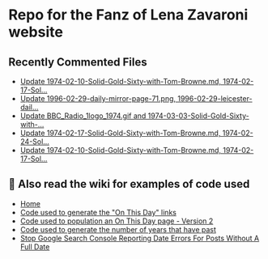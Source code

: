# Repo for the Fanz of Lena Zavaroni website

## Recently Commented Files
<!-- BLOG-POST-LIST:START -->
- [Update 1974-02-10-Solid-Gold-Sixty-with-Tom-Browne.md, 1974-02-17-Sol…](https://github.com/FanzOfLenaZavaroni/fanzoflenazavaroni.github.io/commit/001715d04c057285a5f67bf512a38c22b1c9c042)
- [Update 1996-02-29-daily-mirror-page-71.png, 1996-02-29-leicester-dail…](https://github.com/FanzOfLenaZavaroni/fanzoflenazavaroni.github.io/commit/7a8fdc7e8f7d57c67f8a4e8363fb60cc0d2819a1)
- [Update BBC_Radio_1logo_1974.gif and 1974-03-03-Solid-Gold-Sixty-with-…](https://github.com/FanzOfLenaZavaroni/fanzoflenazavaroni.github.io/commit/4fc938e02a1ba7b6b2ee9f273e2e06198c4472d3)
- [Update 1974-02-17-Solid-Gold-Sixty-with-Tom-Browne.md, 1974-02-24-Sol…](https://github.com/FanzOfLenaZavaroni/fanzoflenazavaroni.github.io/commit/dcca1db9ca4628a0cd1eed1fcc5a41f2ff3b7bcb)
- [Update 1974-02-10-Solid-Gold-Sixty-with-Tom-Browne.md, 1974-02-17-Sol…](https://github.com/FanzOfLenaZavaroni/fanzoflenazavaroni.github.io/commit/09767b992d6450a628974629715d38b15943341c)
<!-- BLOG-POST-LIST:END -->

## :notebook: Also read the wiki for examples of code used
* [Home](https://github.com/FanzOfLenaZavaroni/fanzoflenazavaroni.github.io/wiki)
* [Code used to generate the "On This Day" links](https://github.com/FanzOfLenaZavaroni/fanzoflenazavaroni.github.io/wiki/On-This-Day-Code)
* [Code used to population an On This Day page - Version 2](https://github.com/FanzOfLenaZavaroni/fanzoflenazavaroni.github.io/wiki/Code-used-to-population-an-On-This-Day-page-%E2%80%90-Version-2)
* [Code used to generate the number of years that have past](https://github.com/FanzOfLenaZavaroni/fanzoflenazavaroni.github.io/wiki/Number-of-years-gone-by-code)
* [Stop Google Search Console Reporting Date Errors For Posts Without A Full Date](https://github.com/FanzOfLenaZavaroni/fanzoflenazavaroni.github.io/wiki/Stop-Google-Search-Console-Reporting-Date-Errors-For-Posts-Without-A-Full-Date)
